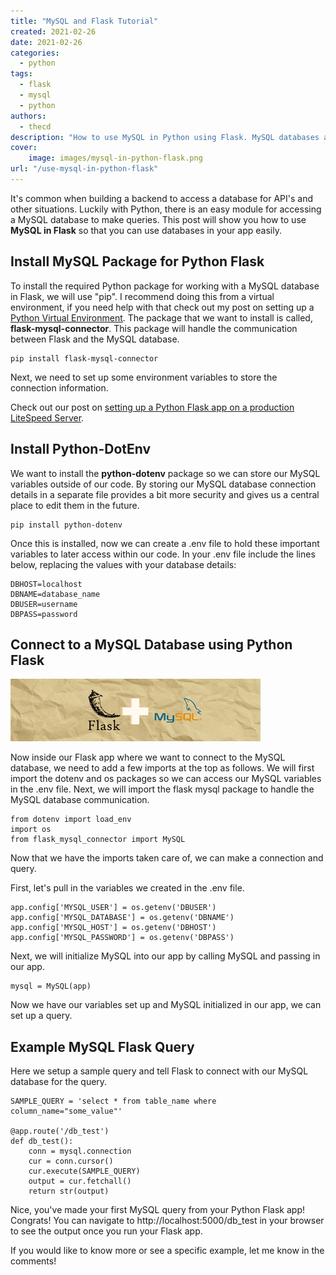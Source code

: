 ```yaml
---
title: "MySQL and Flask Tutorial"
created: 2021-02-26
date: 2021-02-26
categories: 
  - python
tags: 
  - flask
  - mysql
  - python
authors: 
  - thecd
description: "How to use MySQL in Python using Flask. MySQL databases are common on the web and very easy to setup in Python using Flask."
cover:
    image: images/mysql-in-python-flask.png
url: "/use-mysql-in-python-flask"
---
```


It's common when building a backend to access a database for API's and other situations. Luckily with Python, there is an easy module for accessing a MySQL database to make queries. This post will show you how to use **MySQL in Flask** so that you can use databases in your app easily.

## Install MySQL Package for Python Flask

To install the required Python package for working with a MySQL database in Flask, we will use "pip". I recommend doing this from a virtual environment, if you need help with that check out my post on setting up a [Python Virtual Environment](https://credibledev.com/install-virtualenv-on-arch-linux-for-python/). The package that we want to install is called, **flask-mysql-connector**. This package will handle the communication between Flask and the MySQL database.

```
pip install flask-mysql-connector
```

Next, we need to set up some environment variables to store the connection information.

Check out our post on [setting up a Python Flask app on a production LiteSpeed Server](https://credibledev.com/python-flask-dev-environment-on-manjaro-linux/).

## Install Python-DotEnv

We want to install the **python-dotenv** package so we can store our MySQL variables outside of our code. By storing our MySQL database connection details in a separate file provides a bit more security and gives us a central place to edit them in the future.

```
pip install python-dotenv
```

Once this is installed, now we can create a .env file to hold these important variables to later access within our code. In your .env file include the lines below, replacing the values with your database details:

```
DBHOST=localhost
DBNAME=database_name
DBUSER=username
DBPASS=password
```

## Connect to a MySQL Database using Python Flask

![flask mysql](images/flask-mysql.png)

Now inside our Flask app where we want to connect to the MySQL database, we need to add a few imports at the top as follows. We will first import the dotenv and os packages so we can access our MySQL variables in the .env file. Next, we will import the flask mysql package to handle the MySQL database communication.

```
from dotenv import load_env
import os
from flask_mysql_connector import MySQL
```

Now that we have the imports taken care of, we can make a connection and query.

First, let's pull in the variables we created in the .env file.

```
app.config['MYSQL_USER'] = os.getenv('DBUSER')
app.config['MYSQL_DATABASE'] = os.getenv('DBNAME')
app.config['MYSQL_HOST'] = os.getenv('DBHOST')
app.config['MYSQL_PASSWORD'] = os.getenv('DBPASS')
```

Next, we will initialize MySQL into our app by calling MySQL and passing in our app.

```
mysql = MySQL(app)
```

Now we have our variables set up and MySQL initialized in our app, we can set up a query.

## Example MySQL Flask Query

Here we setup a sample query and tell Flask to connect with our MySQL database for the query.

```
SAMPLE_QUERY = 'select * from table_name where column_name="some_value"'

@app.route('/db_test')
def db_test():
    conn = mysql.connection
    cur = conn.cursor()
    cur.execute(SAMPLE_QUERY)
    output = cur.fetchall()
    return str(output)
```

Nice, you've made your first MySQL query from your Python Flask app! Congrats! You can navigate to http://localhost:5000/db\_test in your browser to see the output once you run your Flask app.

If you would like to know more or see a specific example, let me know in the comments!
